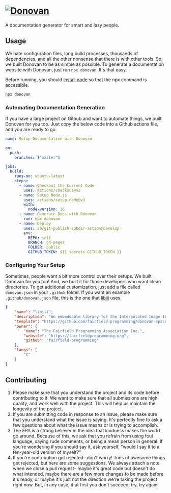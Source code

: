 # [![Donovan](https://github.com/fairfield-programming/donovan/blob/master/.github/media/cover.png?raw=true)](https://github.com/fairfield-programming/donovan)

A documentation generator for smart and lazy people.

## Usage

We hate configuration files, long build processes, thousands of dependencies, and all the other nonsense that there is with other tools. So, we built Donovan to be as simple as possible. To generate a documentation website with Donovan, just run `npx donovan`. It's that easy.

Before running, you should [install node](https://docs.npmjs.com/downloading-and-installing-node-js-and-npm) so that the npx command is accessible.

```bash
npx donovan
```

### Automating Documentation Generation

If you have a large project on Github and want to automate things, we built Donovan for you too. Just copy the below code into a Github actions file, and you are ready to go.

```yaml
name: Setup Documentation with Donovan

on:
  push:
    branches: ["master"]

jobs:
  build:
    runs-on: ubuntu-latest
    steps:
      - name: Checkout the Current Code
        uses: actions/checkout@v3
      - name: Setup Node.js
        uses: actions/setup-node@v3
        with:
          node-version: 16
      - name: Generate Docs with Donovan
        run: npx donovan
      - name: Deploy
        uses: s0/git-publish-subdir-action@develop
        env:
          REPO: self
          BRANCH: gh-pages
          FOLDER: public
          GITHUB_TOKEN: ${{ secrets.GITHUB_TOKEN }}

```

### Configuring Your Setup

Sometimes, people want a bit more control over their setups. We built Donovan for you too! And, we built it for those developers who want clean directories. To get additional customization, just add a file called `donovan.json` in your `.github` folder. If you want an example `.github/donovan.json` file, this is the one that [libiii](https://github.com/fairfield-programming/libiii) uses.

```json
{
    "name": "libiii",
    "description": "An embeddable library for the Interpolated Image Interchange format.",
    "template": "https://github.com/fairfield-programming/donovan-spacey",
    "owner": {
        "name": "The Fairfield Programming Association Inc.",
        "website": "https://fairfieldprogramming.org",
        "github": "fairfield-programming"
    },
    "langs": [
        "C"
    ]
}
```

## Contributing 

1. Please make sure that you understand the project and its code before contributing to it. We want to make sure that all submissions are high quality, and work well with the project. This will help us maintain the longevity of the project. 
2. If you are submitting code in response to an Issue, please make sure that you understand what the issue is saying. It's perfectly fine to ask a few questions about what the issue means or is trying to accomplish.
3. The FPA is a strong believer in the idea that kindness makes the world go around. Because of this, we ask that you refrain from using foul language, saying rude comments, or being a mean person in general. If you're wondering if you should say it, ask yourself, "would I say it to a ten-year-old version of myself?"
4. If you're contribution got rejected– don't worry! Tons of awesome things get rejected, but here are some suggestions. We always attach a note when we close a pull request– maybe it's great code but doesn't do what intended, maybe there are a few more changes to be made before it's ready, or maybe it's just not the direction we're taking the project right now. But, in any case, if at first you don't succeed, try, try again. 
